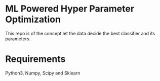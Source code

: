 # ML Powered Hyper Parameter Optimization
This repo is of the concept let the data decide the best classifier and its parameters.

# Requirements
Python3, 
Numpy,
Scipy and
Sklearn
